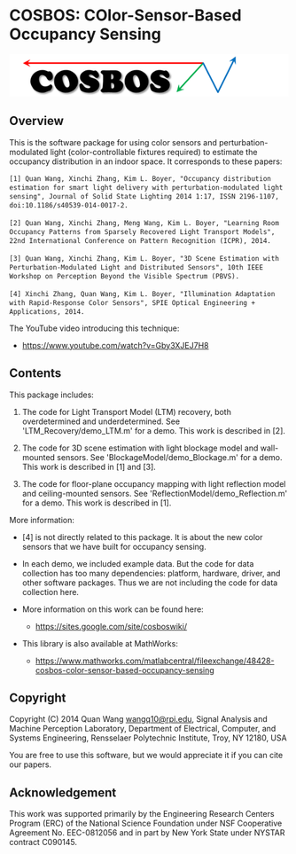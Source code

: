 # COSBOS: COlor-Sensor-Based Occupancy Sensing

![logo](resources/logo.png)

## Overview

This is the software package for using color sensors and perturbation-modulated light (color-controllable fixtures required) to estimate the occupancy distribution in an indoor space. It corresponds to these papers:

```
[1] Quan Wang, Xinchi Zhang, Kim L. Boyer, "Occupancy distribution estimation for smart light delivery with perturbation-modulated light sensing", Journal of Solid State Lighting 2014 1:17, ISSN 2196-1107,
doi:10.1186/s40539-014-0017-2.

[2] Quan Wang, Xinchi Zhang, Meng Wang, Kim L. Boyer, "Learning Room Occupancy Patterns from Sparsely Recovered Light Transport Models", 22nd International Conference on Pattern Recognition (ICPR), 2014.

[3] Quan Wang, Xinchi Zhang, Kim L. Boyer, "3D Scene Estimation with Perturbation-Modulated Light and Distributed Sensors", 10th IEEE Workshop on Perception Beyond the Visible Spectrum (PBVS).

[4] Xinchi Zhang, Quan Wang, Kim L. Boyer, "Illumination Adaptation with Rapid-Response Color Sensors", SPIE Optical Engineering + Applications, 2014.
```

The YouTube video introducing this technique:
* https://www.youtube.com/watch?v=Gby3XJEJ7H8

## Contents

This package includes:

1. The code for Light Transport Model (LTM) recovery, both overdetermined
and underdetermined. See 'LTM_Recovery/demo_LTM.m' for a demo. This work
is described in [2].

2. The code for 3D scene estimation with light blockage model and wall-mounted
sensors. See 'BlockageModel/demo_Blockage.m' for a demo. This work is
described in [1] and [3].

3. The code for floor-plane occupancy mapping with light reflection model
and ceiling-mounted sensors. See 'ReflectionModel/demo_Reflection.m' for
a demo. This work is described in [1].

More information:

* [4] is not directly related to this package. It is about the new color
sensors that we have built for occupancy sensing.

* In each demo, we included example data. But the code for data collection
has too many dependencies: platform, hardware, driver, and other software
packages. Thus we are not including the code for data collection here.

* More information on this work can be found here:
  * https://sites.google.com/site/cosboswiki/

* This library is also available at MathWorks:
  * https://www.mathworks.com/matlabcentral/fileexchange/48428-cosbos-color-sensor-based-occupancy-sensing

## Copyright

Copyright (C) 2014 Quan Wang <wangq10@rpi.edu>,
Signal Analysis and Machine Perception Laboratory,
Department of Electrical, Computer, and Systems Engineering,
Rensselaer Polytechnic Institute, Troy, NY 12180, USA

You are free to use this software, but we would appreciate it if you can
cite our papers.

## Acknowledgement

This work was supported primarily by the Engineering Research Centers
Program (ERC) of the National Science Foundation under NSF Cooperative
Agreement No. EEC-0812056 and in part by New York State under NYSTAR
contract C090145.
